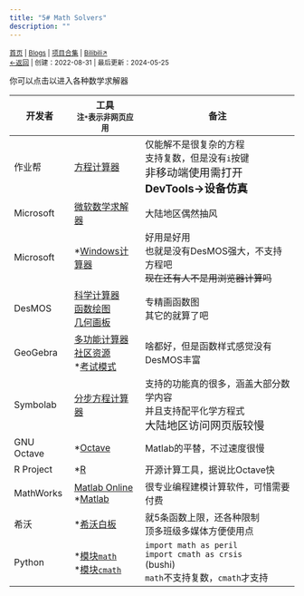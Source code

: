 ```yaml
---
title: "5# Math Solvers"
description: ""
---
```

<script src="https://unpkg.com/sober@0.3.2/dist/sober.min.js"></script><script src="https://rs.kdxiaoyi.top/res/scripts/js/md-newUI-render.js"></script>
<small id="old_menu"><a href="/">首页</a> | <a href="/blogs">Blogs</a> | <a href="/Project">项目合集</a> | <a href="https://space.bilibili.com/1987247870">Bilibili↗</a><br></small><small><a href="../../">←返回</a> |
 创建：2022-08-31 | 最后更新：2024-05-25</small><br>

你可以点击以进入各种数学求解器

| 开发者 | 工具<br><small>注`*`表示非网页应用</small> | 备注 |
|-|-------|-------|
| 作业帮 | [方程计算器](https://www.zybang.com/static/question/m-calculator/m-calculator.html) | 仅能解不是很复杂的方程<br>支持复数，但是没有``i``按键<br><big>非移动端使用需打开**DevTools→设备仿真**</big> |
| Microsoft | [微软数学求解器](https://mathsolver.microsoft.com/zh/solver) | 大陆地区偶然抽风 |
| Microsoft | *[Windows计算器](https://kdxiaoyi.top/api/jump.htm?back=1&u=ms-windows-store://pdp/?ProductId=9WZDNCRFHVN5) | 好用是好用<br>也就是没有DesMOS强大，不支持方程吧<br>~~现在还有人不是用浏览器计算吗~~ |
| DesMOS | [科学计算器](https://www.desmos.com/scientific?lang=zh-CN)<br>[函数绘图](https://www.desmos.com/calculator?lang=zh-CN)<br>[几何画板](https://www.desmos.com/geometry?lang=zh-CN) | 专精画函数图<br>其它的就算了吧 |
| GeoGebra | [多功能计算器](https://www.geogebra.org/calculator)<br>[社区资源](https://www.geogebra.org/materials)<br>*[考试模式](https://www.geogebra.org/m/y3aufmy8) | 啥都好，但是函数样式感觉没有DesMOS丰富 |
| Symbolab | [分步方程计算器](https://www.symbolab.com/solver) | 支持的功能真的很多，涵盖大部分数学内容<br>并且支持配平化学方程式<br><big>大陆地区访问网页版较慢</big> |
| GNU Octave | *[Octave](https://octave.org/download) | Matlab的平替，不过速度很慢 |
| R Project | *[R](https://mirrors.tuna.tsinghua.edu.cn/CRAN/) | 开源计算工具，据说比Octave快 |
| MathWorks | [Matlab Online](https://ww2.mathworks.cn/products/matlab-online.html)<br>*[Matlab](https://ww2.mathworks.cn/products/matlab.html) | 很专业编程建模计算软件，可惜需要付费 |
| 希沃 | *[希沃白板](https://easinote.seewo.com/) | 就5条函数上限，还各种限制<br>顶多班级多媒体方便使用点 |
| Python | *[模块`math`](https://docs.python.org/zh-cn/3/library/math.html)<br> *[模块`cmath`](https://docs.python.org/zh-cn/3/library/cmath.html#module-cmath) | `import math as peril`<br>`import cmath as crsis`<br>(bushi)<br>`math`不支持复数，`cmath`才支持 |